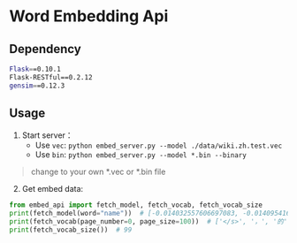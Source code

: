 # Word Embedding Api

## Dependency
```bash
Flask==0.10.1
Flask-RESTful==0.2.12
gensim==0.12.3
```

## Usage

1. Start server：
   - Use `vec`: `python embed_server.py --model ./data/wiki.zh.test.vec`
   - Use `bin`: `python embed_server.py --model *.bin --binary`
> change to your own *.vec or *.bin file
2. Get embed data:
```python
from embed_api import fetch_model, fetch_vocab, fetch_vocab_size
print(fetch_model(word="name"))  # [-0.014032557606697083, -0.01409541629254818,...]
print(fetch_vocab(page_number=0, page_size=100))  # ['</s>', '，', '的', ...]
print(fetch_vocab_size())  # 99
```
